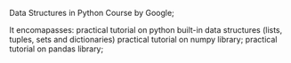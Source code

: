 Data Structures in Python Course by Google;

It encomapasses:
practical tutorial on python built-in data structures (lists, tuples, sets and dictionaries)
practical tutorial on numpy library;
practical tutorial on pandas library;
